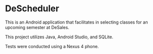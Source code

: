 # DeScheduler

This is an Android application that facilitates in selecting classes for an upcoming semester at DeSales.

This project utilizes Java, Android Studio, and SQLite.

Tests were conducted using a Nexus 4 phone.

